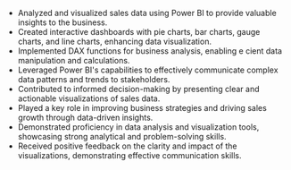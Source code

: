 -	Analyzed and visualized sales data using Power BI to provide valuable insights to the business.
-	Created interactive dashboards with pie charts, bar charts, gauge charts, and line charts, enhancing data visualization.
-	Implemented DAX functions for business analysis, enabling e    cient data manipulation and calculations.
-	Leveraged Power BI's capabilities to effectively communicate complex data patterns and trends to stakeholders.
-	Contributed to informed decision-making by presenting clear and actionable visualizations of sales data.
-	Played a key role in improving business strategies and driving sales growth through data-driven insights.
-	Demonstrated proficiency in data analysis and visualization tools, showcasing strong analytical and problem-solving skills.
-	Received positive feedback on the clarity and impact of the visualizations, demonstrating effective communication skills.

